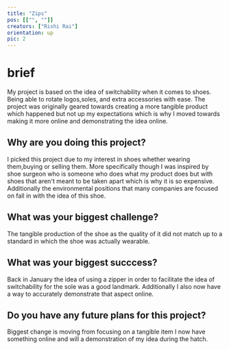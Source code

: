 ```yaml
---
title: "Zips"
pos: [["", ""]]
creators: ["Rishi Rai"]
orientation: up
pic: 2
---
```


# brief
My project is based on the idea of switchability when it comes to shoes. Being able to rotate logos,soles, and extra accessories with ease. The project was originally geared towards creating a more tangible product which happened but not up my expectations which is why I moved towards making it more online and demonstrating the idea online.

## Why are you doing this project?
I picked this project due to my interest in shoes whether wearing them,buying or selling them. More specifically though I was inspired by shoe surgeon who is someone who does what my product does but with shoes that aren't meant to be taken apart which is why it is so expensive. Additionally the environmental positions that many companies are focused on fall in with the idea of this shoe.

## What was your biggest challenge?
The tangible production of the shoe as the quality of it did not match up to a standard in which the shoe was actually wearable.

## What was your biggest succcess?
Back in January the idea of using a zipper in order to facilitate the idea of switchability for the sole was a good landmark. Additionally I also now have a way to accurately demonstrate that aspect online.

## Do you have any future plans for this project?
Biggest change is moving from focusing on a tangible item I now have something online and will a demonstration of my idea during the hatch.